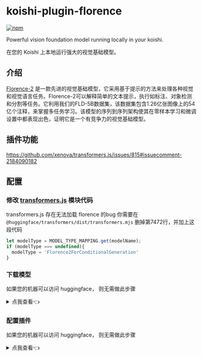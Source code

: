 # koishi-plugin-florence

[![npm](https://img.shields.io/npm/v/koishi-plugin-florence?style=flat-square)](https://www.npmjs.com/package/koishi-plugin-florence)

Powerful vision foundation model running locally in your koishi.

在您的 Koishi 上本地运行强大的视觉基础模型。

## 介绍

[Florence-2](https://huggingface.co/microsoft/Florence-2-large) 是一款先进的视觉基础模型，它采用基于提示的方法来处理各种视觉和视觉语言任务。Florence-2可以解释简单的文本提示，执行如标注、对象检测和分割等任务。它利用我们的FLD-5B数据集，该数据集包含1.26亿张图像上的54亿个注释，来掌握多任务学习。该模型的序列到序列架构使其在零样本学习和微调设置中都表现出色，证明它是一个有竞争力的视觉基础模型。

## 插件功能

https://github.com/xenova/transformers.js/issues/815#issuecomment-2184090182

## 配置

### 修改 [transformers.js](https://github.com/xenova/transformers.js) 模块代码

transformers.js 存在无法加载 florence 的bug
你需要在 `@huggingface/transformers/dist/transformers.mjs` 删掉第7472行，并加上这段代码
```javascript
let modelType = MODEL_TYPE_MAPPING.get(modelName);
if (modelType === undefined){
  modelType = 'Florence2ForConditionalGeneration'
}
```

### 下载模型

如果您的机器可以访问 huggingface， 则无需做此步骤

<details>
<summary>点我查看👈</summary>
找一个存放模型的目录 例如 `D:\models\florence`

前往 huggingface [下载模型](https://huggingface.co/onnx-community/Florence-2-base-ft)

#### 下载模型配置文件

你需要下载这些文件，保存到存放模型的目录

- config.json
- preprocessor_config.json
- generation_config.json
- tokenizer.json
- tokenizer_config.json


#### 下载 onnx

新建一个文件夹 命名为 `onnx`， 将以下模型放入 `onnx` 文件夹
如果你选择的模型 dtype 为 fp32 你需要下载这些模型

- decoder_model_merged.onnx
- embed_tokens.onnx
- encoder_model.onnx
- vision_encoder.onnx

如果你选择的模型 dtype 为 q8 你需要下载这些模型

- decoder_model_merged_quantized.onnx
- embed_tokens_quantized.onnx
- encoder_model_quantized.onnx
- vision_encoder_quantized.onnx

</details>

### 配置插件

如果您的机器可以访问 huggingface， 则无需做此步骤

<details>
<summary>点我查看👈</summary>

填写存放模型的路径 例如 `D:\models`

填写模型名称 `florence`

选择下载的模型的精度

</details>
